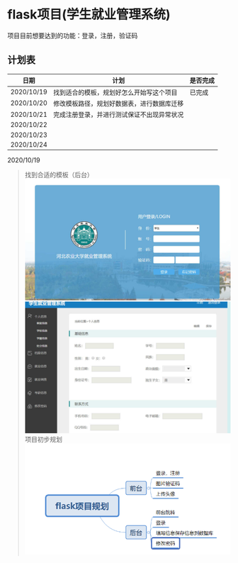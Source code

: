# flask项目(学生就业管理系统)
项目目前想要达到的功能：登录，注册，验证码

## 计划表

|日期 |计划 |是否完成 |
|----- |----- |----- |
|2020/10/19|找到适合的模板，规划好怎么开始写这个项目|已完成|
|2020/10/20|修改模板路径，规划好数据表，进行数据库迁移||
|2020/10/21|完成注册登录，并进行测试保证不出现异常状况||
|2020/10/22|||
|2020/10/23|||
|2020/10/24|||


2020/10/19
>找到合适的模板（后台）
![模板样式](./images/muban.png)
![模板样式](./images/muban2.png)
>项目初步规划
![项目初步规划](./images/初步规划.png)



